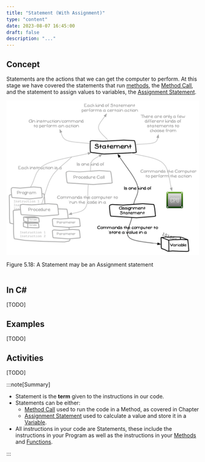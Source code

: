 ```yaml
---
title: "Statement (With Assignment)"
type: "content"
date: 2023-08-07 16:45:00
draft: false
description: "..."
---
```


## Concept

Statements are the actions that we can get the computer to perform. At this stage we have covered the statements that run [methods](../03-method), the [Method Call](../02-method-call), and the statement to assign values to variables, the [Assignment Statement](../19-assignment-statement).

<a id="FigureStatmentWithAssignment"></a>

![Figure 5.18 A Statement may be an Assignment statement](./images/storing-and-using-data/statement.png "A Statement may be an Assignment statement")

<div class="caption"><span class="caption-figure-nbr">Figure 5.18: </span> A Statement may be an Assignment statement</div> <br/>

## In C#

[TODO]

## Examples

[TODO]

## Activities

[TODO]

:::note[Summary]

- Statement is the **term** given to the instructions in our code.
- Statements can be either:
  - [Method Call](../02-method-call) used to run the code in a Method, as covered in Chapter
  - [Assignment Statement](../19-assignment-statement) used to calculate a value and store it in a [Variable](../12-variable).
- All instructions in your code are Statements, these include the instructions in your Program as well as the instructions in your [Methods](../03-method) and [Functions](../20-function).

:::
